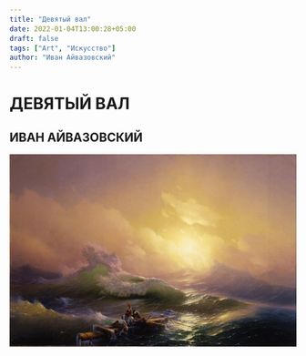 ```yaml
---
title: "Девятый вал"
date: 2022-01-04T13:00:28+05:00
draft: false
tags: ["Art", "Искусство"]
author: "Иван Айвазовский"
---
```



# ДЕВЯТЫЙ ВАЛ
## ИВАН АЙВАЗОВСКИЙ

![The Ninth Wave](image.jpg)